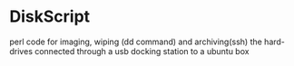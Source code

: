 # DiskScript
perl code for imaging, wiping (dd command) and archiving(ssh) the hard-drives connected through a usb docking station to a ubuntu box
